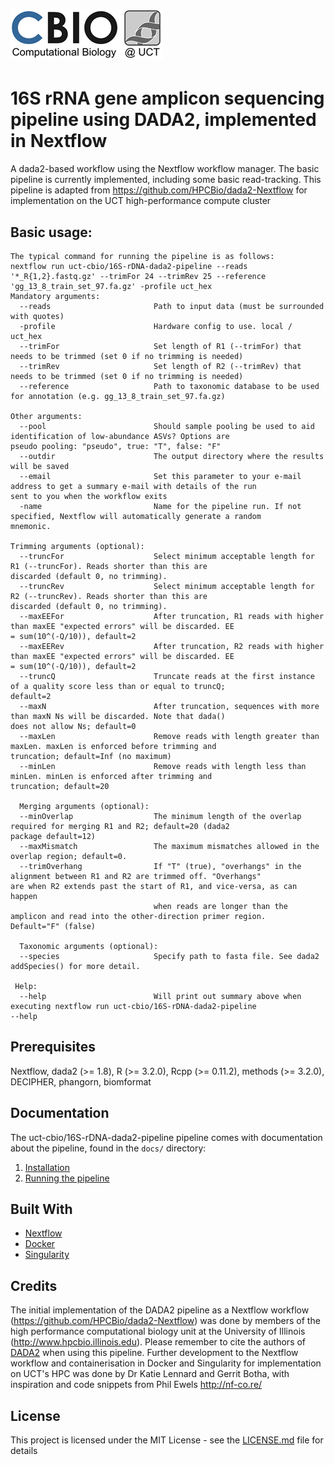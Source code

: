 # ![kviljoen/16S-rDNA-dada2-pipeline](/assets/cbio_logo.png)

# 16S rRNA gene amplicon sequencing pipeline using DADA2, implemented in Nextflow

A dada2-based workflow using the Nextflow workflow manager.  The basic pipeline is currently implemented, including some basic read-tracking. This pipeline is adapted from https://github.com/HPCBio/dada2-Nextflow for implementation on the UCT high-performance compute cluster

## Basic usage:

    The typical command for running the pipeline is as follows:
    nextflow run uct-cbio/16S-rDNA-dada2-pipeline --reads '*_R{1,2}.fastq.gz' --trimFor 24 --trimRev 25 --reference 'gg_13_8_train_set_97.fa.gz' -profile uct_hex
    Mandatory arguments:
      --reads                       Path to input data (must be surrounded with quotes)
      -profile                      Hardware config to use. local / uct_hex
      --trimFor                     Set length of R1 (--trimFor) that needs to be trimmed (set 0 if no trimming is needed)
      --trimRev                     Set length of R2 (--trimRev) that needs to be trimmed (set 0 if no trimming is needed)
      --reference                   Path to taxonomic database to be used for annotation (e.g. gg_13_8_train_set_97.fa.gz)
    
    Other arguments:
      --pool                        Should sample pooling be used to aid identification of low-abundance ASVs? Options are                                         pseudo pooling: "pseudo", true: "T", false: "F"
      --outdir                      The output directory where the results will be saved
      --email                       Set this parameter to your e-mail address to get a summary e-mail with details of the run                                     sent to you when the workflow exits
      -name                         Name for the pipeline run. If not specified, Nextflow will automatically generate a random                                     mnemonic.
    
    Trimming arguments (optional):
      --truncFor                    Select minimum acceptable length for R1 (--truncFor). Reads shorter than this are                                             discarded (default 0, no trimming).
      --truncRev                    Select minimum acceptable length for R2 (--truncRev). Reads shorter than this are                                             discarded (default 0, no trimming).
      --maxEEFor                    After truncation, R1 reads with higher than maxEE "expected errors" will be discarded. EE                                     = sum(10^(-Q/10)), default=2
      --maxEERev                    After truncation, R2 reads with higher than maxEE "expected errors" will be discarded. EE                                     = sum(10^(-Q/10)), default=2
      --truncQ                      Truncate reads at the first instance of a quality score less than or equal to truncQ;                                         default=2
      --maxN                        After truncation, sequences with more than maxN Ns will be discarded. Note that dada()                                         does not allow Ns; default=0
      --maxLen                      Remove reads with length greater than maxLen. maxLen is enforced before trimming and                                           truncation; default=Inf (no maximum)
      --minLen                      Remove reads with length less than minLen. minLen is enforced after trimming and                                               truncation; default=20
      
      Merging arguments (optional):
      --minOverlap                  The minimum length of the overlap required for merging R1 and R2; default=20 (dada2                                           package default=12)
      --maxMismatch                 The maximum mismatches allowed in the overlap region; default=0.
      --trimOverhang                If "T" (true), "overhangs" in the alignment between R1 and R2 are trimmed off. "Overhangs"                                     are when R2 extends past the start of R1, and vice-versa, as can happen
                                    when reads are longer than the amplicon and read into the other-direction primer region.                                       Default="F" (false)
      
      Taxonomic arguments (optional):
      --species                     Specify path to fasta file. See dada2 addSpecies() for more detail.
     
     Help:
      --help                        Will print out summary above when executing nextflow run uct-cbio/16S-rDNA-dada2-pipeline                                     --help

## Prerequisites

Nextflow, dada2 (>= 1.8), R (>= 3.2.0), Rcpp (>= 0.11.2), methods (>= 3.2.0), DECIPHER, phangorn, biomformat

## Documentation
The uct-cbio/16S-rDNA-dada2-pipeline pipeline comes with documentation about the pipeline, found in the `docs/` directory:

1. [Installation](docs/installation.md)
2. [Running the pipeline](docs/usage.md)

## Built With

* [Nextflow](https://www.nextflow.io/)
* [Docker](https://www.docker.com/what-docker)
* [Singularity](https://singularity.lbl.gov/)


## Credits

The initial implementation of the DADA2 pipeline as a Nextflow workflow (https://github.com/HPCBio/dada2-Nextflow) was done by members of the high performance computational biology unit at the University of Illinois (http://www.hpcbio.illinois.edu). Please remember to cite the authors of [DADA2](https://www.ncbi.nlm.nih.gov/pmc/articles/PMC4927377/) when using this pipeline. Further development to the Nextflow workflow and containerisation in Docker and Singularity for implementation on UCT's HPC was done by Dr Katie Lennard and Gerrit Botha, with inspiration and code snippets from Phil Ewels http://nf-co.re/

## License

This project is licensed under the MIT License - see the [LICENSE.md](LICENSE.md) file for details


